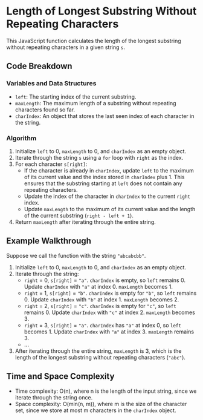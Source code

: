 **Length of Longest Substring Without Repeating Characters**
===========================================================

This JavaScript function calculates the length of the longest substring without repeating characters in a given string `s`.

**Code Breakdown**
-----------------

### Variables and Data Structures

* `left`: The starting index of the current substring.
* `maxLength`: The maximum length of a substring without repeating characters found so far.
* `charIndex`: An object that stores the last seen index of each character in the string.

### Algorithm

1. Initialize `left` to 0, `maxLength` to 0, and `charIndex` as an empty object.
2. Iterate through the string `s` using a `for` loop with `right` as the index.
3. For each character `s[right]`:
	* If the character is already in `charIndex`, update `left` to the maximum of its current value and the index stored in `charIndex` plus 1. This ensures that the substring starting at `left` does not contain any repeating characters.
	* Update the index of the character in `charIndex` to the current `right` index.
	* Update `maxLength` to the maximum of its current value and the length of the current substring (`right - left + 1`).
4. Return `maxLength` after iterating through the entire string.

**Example Walkthrough**
----------------------

Suppose we call the function with the string `"abcabcbb"`.

1. Initialize `left` to 0, `maxLength` to 0, and `charIndex` as an empty object.
2. Iterate through the string:
	* `right` = 0, `s[right]` = `"a"`. `charIndex` is empty, so `left` remains 0. Update `charIndex` with `"a"` at index 0. `maxLength` becomes 1.
	* `right` = 1, `s[right]` = `"b"`. `charIndex` is empty for `"b"`, so `left` remains 0. Update `charIndex` with `"b"` at index 1. `maxLength` becomes 2.
	* `right` = 2, `s[right]` = `"c"`. `charIndex` is empty for `"c"`, so `left` remains 0. Update `charIndex` with `"c"` at index 2. `maxLength` becomes 3.
	* `right` = 3, `s[right]` = `"a"`. `charIndex` has `"a"` at index 0, so `left` becomes 1. Update `charIndex` with `"a"` at index 3. `maxLength` remains 3.
	* ...
3. After iterating through the entire string, `maxLength` is 3, which is the length of the longest substring without repeating characters (`"abc"`).

**Time and Space Complexity**
-----------------------------

* Time complexity: O(n), where n is the length of the input string, since we iterate through the string once.
* Space complexity: O(min(n, m)), where m is the size of the character set, since we store at most m characters in the `charIndex` object.